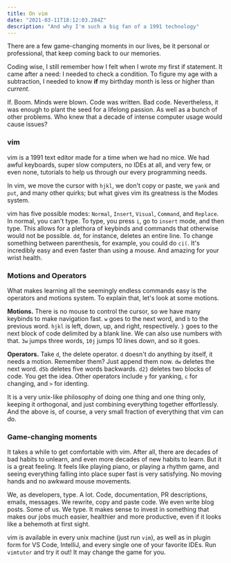 ```yaml
---
title: On vim
date: "2021-03-11T18:12:03.284Z"
description: "And why I'm such a big fan of a 1991 technology"
---
```


<p>There are a few game-changing moments in our lives, be it personal or professional, that keep coming back to our memories.</p>
<p>Coding wise, I still remember how I felt when I wrote my first if statement. It came after a need: I needed to check a condition. To figure my age with a subtraction, I needed to know <b>if</b> my birthday month is less or higher than <i>current</i>.</p>
<p>If. Boom. Minds were blown. Code was written. Bad code. Nevertheless, it was enough to plant the seed for a lifelong passion. As well as a bunch of other problems. Who knew that a decade of intense computer usage would cause issues?</p>

<h3>vim</h3>
<p>vim is a 1991 text editor made for a time when we had no mice. We had awful keyboards, super slow computers, no IDEs at all, and very few, or even none, tutorials to help us through our every programming needs.</p>
<p>In vim, we move the cursor with <code>hjkl</code>, we don't copy or paste, we <code>yank</code> and <code>put</code>, and many other quirks; but what gives vim its greatness is the Modes system.</p>
<p>vim has five possible modes: <code>Normal</code>, <code>Insert</code>, <code>Visual</code>, <code>Command</code>, and <code>Replace</code>. In normal, you can't type. To type, you press <code>i</code>, go to <code>insert</code> mode, and then type. This allows for a plethora of keybinds and commands that otherwise would not be possible. <code>dd</code>, for instance, deletes an entire line. To change something between parenthesis, for example, you could do <code>ci(</code>. It's incredibly easy and even faster than using a mouse. And amazing for your wrist health.</p>

<h3>Motions and Operators</h3>
<p>What makes learning all the seemingly endless commands easy is the operators and motions system. To explain that, let's look at some motions.</p>
<p><b>Motions.</b> There is no mouse to control the cursor, so we have many keybinds to make navigation fast. <code>w</code> goes to the next word, and <code>b</code> to the previous word. <code>hjkl</code> is left, down, up, and right, respectively. <code>}</code> goes to the next block of code delimited by a blank line. We can also use numbers with that. <code>3w</code> jumps three words, <code>10j</code> jumps 10 lines down, and so it goes.</p>
<p><b>Operators.</b> Take <code>d</code>, the delete operator. <code>d</code> doesn't do anything by itself, it needs a motion. Remember them? Just append them now. <code>dw</code> deletes the next word. <code>d5b</code> deletes five words backwards. <code>d2}</code> deletes two blocks of code. You get the idea. Other operators include <code>y</code> for yanking, <code>c</code> for changing, and <code>></code> for identing.</p>
<p>It is a very unix-like philosophy of doing one thing and one thing only, keeping it orthogonal, and just combining everything together effortlessly. And the above is, of course, a very small fraction of everything that vim can do.</p>

<h3>Game-changing moments</h3>
<p>It takes a while to get comfortable with vim. After all, there are decades of bad habits to unlearn, and even more decades of new habits to learn. But it is a great feeling. It feels like playing piano, or playing a rhythm game, and seeing everything falling into place super fast is very satisfying. No moving hands and no awkward mouse movements.</p> 
<p>We, as developers, type. A lot. Code, documentation, PR descriptions, emails, messages. We rewrite, copy and paste code. We even write blog posts. Some of us. We type. It makes sense to invest in something that makes our jobs much easier, healthier and more productive, even if it looks like a behemoth at first sight.</p>
<p>vim is available in every unix machine (just run <code>vim</code>), as well as in plugin form for VS Code, IntelliJ, and every single one of your favorite IDEs. Run <code>vimtutor</code> and try it out! It may change the game for you.</p>
